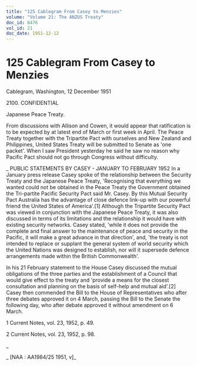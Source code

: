 ```yaml
---
title: "125 Cablegram From Casey to Menzies"
volume: "Volume 21: The ANZUS Treaty"
doc_id: 8476
vol_id: 21
doc_date: 1951-12-12
---
```


# 125 Cablegram From Casey to Menzies

Cablegram, Washington, 12 December 1951

2100\. CONFIDENTIAL

Japanese Peace Treaty.

From discussions with Allison and Cowen, it would appear that ratification is to be expected by at latest end of March or first week in April. The Peace Treaty together with the Tripartite Pact with ourselves and New Zealand and Philippines, United States Treaty will be submitted to Senate as 'one packet'. When I saw President yesterday he said he saw no reason why Pacific Pact should not go through Congress without difficulty.

_ PUBLIC STATEMENTS BY CASEY - JANUARY TO FEBRUARY 1952 In a January press release Casey spoke of the relationship between the Security Treaty and the Japanese Peace Treaty, 'Recognising that everything we wanted could not be obtained in the Peace Treaty the Government obtained the Tri-partite Pacific Security Pact said Mr. Casey. By this Mutual Security Pact Australia has the advantage of close defence link-up with our powerful friend the United States of America'.[1] Although the Tripartite Security Pact was viewed in conjunction with the Japanese Peace Treaty, it was also discussed in terms of its limitations and the relationship it would have with existing security networks. Casey stated, 'while it does not provide the complete and final answer to the maintenance of peace and security in the Pacific, it will make a great advance in that direction', and, 'the treaty is not intended to replace or supplant the general system of world security which the United Nations was designed to establish, nor will it supersede defence arrangements made within the British Commonwealth'.

In his 21 February statement to the House Casey discussed the mutual obligations of the three parties and the establishment of a Council that would give effect to the treaty and 'provide a means for the closest consultation and planning on the basis of self-help and mutual aid'.[2] Casey then commended the Bill to the House of Representatives who after three debates approved it on 4 March, passing the Bill to the Senate the following day, who after debate approved it without amendment on 6 March.

1 Current Notes, vol. 23, 1952, p. 49.

2 Current Notes, vol. 23, 1952, p. 98.

_

_ [NAA : AA1984/25 1951, v]_
